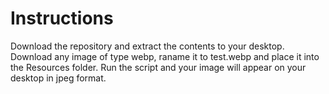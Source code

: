 # Instructions
Download the repository and extract the contents to your desktop. Download any image of type webp, raname it to test.webp and place it into the Resources folder. 
Run the script and your image will appear on your desktop in jpeg format.
